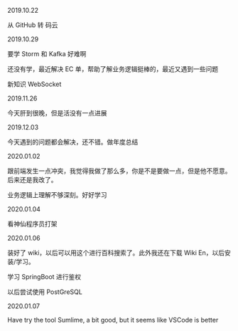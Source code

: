 2019.10.22 

从 GitHub 转 码云


2019.10.29 

要学 Storm 和 Kafka 好难啊

还没有学，最近解决 EC 单，帮助了解业务逻辑挺棒的，最近又遇到一些问题

新知识 WebSocket



2019.11.26 

今天肝到很晚，但是活没有一点进展



2019.12.03

今天遇到的问题都会解决，还不错。做年度总结



2020.01.02

跟前端发生一点冲突，我觉得我做了那么多，你是不是要做一点，但是他不愿意。后来还是我改了。

业务逻辑上理解不够深刻。好好学习



2020.01.04

看神仙程序员打架



2020.01.06

装好了 wiki，以后可以用这个进行百科搜索了。此外我还在下载 Wiki En，以后安装/学习。

学习 SpringBoot 进行鉴权

以后尝试使用 PostGreSQL


2020.01.07

Have try the tool Sumlime, a bit good, but it seems like VSCode is better